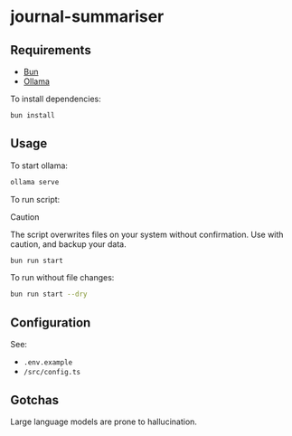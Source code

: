 # journal-summariser

## Requirements

- [Bun](https://bun.sh)
- [Ollama](https://ollama.com/)

To install dependencies:

```bash
bun install
```

## Usage

To start ollama:

```bash
ollama serve
```

To run script:

> [!CAUTION]
> The script overwrites files on your system without confirmation. Use with caution, and backup your data.

```bash
bun run start
```

To run without file changes:

```bash
bun run start --dry
```

## Configuration

See:

- `.env.example`
- `/src/config.ts`

## Gotchas

Large language models are prone to hallucination.
